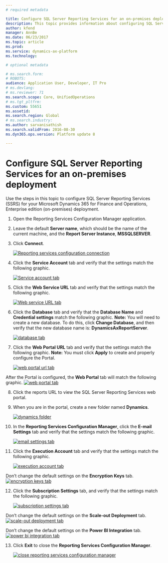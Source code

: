 ```yaml
---
# required metadata

title: Configure SQL Server Reporting Services for an on-premises deployment
description: This topic provides information about configuring SQL Server Reporting Services (SSRS) for an on-premises deployment.
author: kfend
manager: AnnBe
ms.date: 06/23/2017
ms.topic: article
ms.prod: 
ms.service: dynamics-ax-platform
ms.technology: 

# optional metadata

# ms.search.form: 
# ROBOTS: 
audience: Application User, Developer, IT Pro
# ms.devlang: 
# ms.reviewer: 71
ms.search.scope: Core, UnifiedOperations
# ms.tgt_pltfrm: 
ms.custom: 55651
ms.assetid: 
ms.search.region: Global
# ms.search.industry: 
ms.author: sarvanisathish
ms.search.validFrom: 2016-08-30
ms.dyn365.ops.version: Platform update 8

---
```

# Configure SQL Server Reporting Services for an on-premises deployment

Use the steps in this topic to configure SQL Server Reporting Services (SSRS) for your Microsoft Dynamics 365 for Finance and Operations, Enterprise edition (on-premises) deployment.

1. Open the Reporting Services Configuration Manager application.
2. Leave the default **Server name**, which should be the name of the current machine, and the **Report Server Instance**, **MSSQLSERVER**. 
3. Click **Connect**.
   
   [![Reporting services configuration connection](./media/ssrs-config-manager-01.png)](./media/ssrs-config-manager-01.png)
   
4. Click the **Service Account** tab and verify that the settings match the following graphic.

    [![Service account tab](./media/ssrs-config-manager-02.png)](./media/ssrs-config-manager-02.png)
    
5. Click the **Web Service URL** tab and verify that the settings match the following graphic. 

    [![Web service URL tab](./media/ssrs-config-manager-03.png)](./media/ssrs-config-manager-03.png) 
    
6. Click the **Database** tab and verify that the **Database Name** and **Credential settings** match the following graphic. **Note:** You will need to create a new database. To do this, click **Change Database**, and then verify that the new database name is: **DynamicsAxReportServer**.

    [![database tab](./media/ssrs-config-manager-04.png)](./media/ssrs-config-manager-04.png)
    
7. Click the **Web Portal URL** tab and verify that the settings match the following graphic. **Note:** You must click **Apply** to create and properly configure the Portal.

    [![web portal url tab](./media/ssrs-config-manager-05.png)](./media/ssrs-config-manager-05.png)
    
  After the Portal is configured, the **Web Portal** tab will match the following graphic.
    [![web portal tab](./media/ssrs-config-manager-06.png)](./media/ssrs-config-manager-06.png)
    
8. Click the reports URL to view the SQL Server Reporting Services web portal. 
9.	When you are in the portal, create a new folder named **Dynamics**.

    [![dynamics folder](./media/ssrs-config-manager-07.png)](./media/ssrs-config-manager-07.png)
    
10. In the **Reporting Services Configuration Manager**, click the **E-mail Settings** tab and verify that the settings match the following graphic.

    [![email settings tab](./media/ssrs-config-manager-08.png)](./media/ssrs-config-manager-08.png)
    
11. Click the **Execution Account** tab and verify that the settings match the following graphic.

    [![execution account tab](./media/ssrs-config-manager-09.png)](./media/ssrs-config-manager-09.png)
    
  Don’t change the default settings on the **Encryption Keys** tab.
    [![encryption keys tab](./media/ssrs-config-manager-10.png)](./media/ssrs-config-manager-10.png)
    
12. Click the **Subscription Settings** tab, and verify that the settings match the following graphic.

    [![subscription settings tab](./media/ssrs-config-manager-11.png)](./media/ssrs-config-manager-11.png)
    
  Don’t change the default settings on the **Scale-out Deployment** tab.
    [![scale-out deployment tab](./media/ssrs-config-manager-12.png)](./media/ssrs-config-manager-12.png)
    
  Don’t change the default settings on the **Power BI Integration** tab.
    [![power bi integration tab](./media/ssrs-config-manager-13.png)](./media/ssrs-config-manager-13.png) 
    
13. Click **Exit** to close the **Reporting Services Configuration Manager**.

    [![close reporting services configuration manager](./media/ssrs-config-manager-14.png)](./media/ssrs-config-manager-14.png)
    

